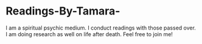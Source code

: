 # Readings-By-Tamara-
I am a spiritual psychic medium. I conduct readings with those passed over.  I am doing research as well on life after death.  Feel free to join me!
